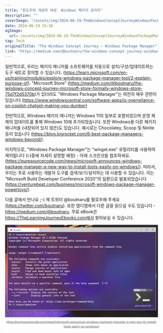 ```yaml
---
title: "윈도우의 개념적 여정  Windows 패키지 관리자"
description: ""
coverImage: "/assets/img/2024-06-19-TheWindowsConceptJourneyWindowsPackageManager_0.png"
date: 2024-06-19 15:38
ogImage: 
  url: /assets/img/2024-06-19-TheWindowsConceptJourneyWindowsPackageManager_0.png
tag: Tech
originalTitle: "The Windows Concept Journey — Windows Package Manager"
link: "https://medium.com/@boutnaru/the-windows-concept-journey-windows-package-manager-0452231e89c4"
---
```



일반적으로, 우리는 패키지 매니저를 소프트웨어를 자동으로 설치/구성/업데이트하는 도구 세트로 정의할 수 있습니다. (https://learn.microsoft.com/en-us/training/modules/explore-windows-package-manager-tool/2-explain-purpose-of). "Microsoft Store" (https://medium.com/@boutnaru/the-windows-concept-journey-microsoft-store-formally-windows-store-75d7f2d5370b)가 있더라도 "Windows Package Manager"는 여전히 매우 관련이 있습니다 (https://www.windowscentral.com/software-apps/is-overreliance-on-copilot-chatgpt-making-you-dumber)

전반적으로, Windows 패키지 매니저는 Windows 11의 일부로 포함되었으며 운영 체제의 업데이트를 통해 Windows 10에 추가되었습니다. 또한 Windows용 다른 패키지 매니저들 (내장되어 있지 않은)도 있습니다. 예시로는 Chocolatey, Scoop 및 Ninite 등이 있습니다 (https://blog.logrocket.com/6-best-package-managers-windows-beyond/).

마지막으로, "Windows Package Manager"는 "winget.exe" 유틸리티를 사용하여 제어됩니다 (나중에 자세히 설명할 예정) - 아래 스크린샷을 참조하세요. (https://puresourcecode.com/news/microsoft-announces-windows-package-manager-a-new-way-to-install-tools-easily-on-windows/). 따라서, 우리는 주로 사용하는 개발자 도구를 검색/보기/설치하는 데 사용할 수 있습니다. 이는 "Microsoft Build Developer Conference 2020"의 일환으로 발표되었습니다 (https://venturebeat.com/business/microsoft-windows-package-manager-powertoys/).

다음 글에서 만나요 ;-) 제 트위터 @boutnaru를 팔로우해 주세요 (https://twitter.com/boutnaru). 또한 엠디엠에서 다른 글을 읽으실 수도 있습니다 - https://medium.com/@boutnaru. 무료 eBook은 https://TheLearningJourneyEbooks.com에서 찾아보실 수 있습니다.

<div class="content-ad"></div>

![2024-06-19-TheWindowsConceptJourneyWindowsPackageManager_0.png](/assets/img/2024-06-19-TheWindowsConceptJourneyWindowsPackageManager_0.png)